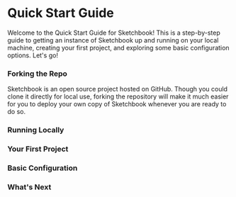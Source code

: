 # Quick Start Guide

Welcome to the Quick Start Guide for Sketchbook! This is a step-by-step guide to getting an instance of Sketchbook up and running on your local machine, creating your first project, and exploring some basic configuration options. Let's go!

### Forking the Repo

Sketchbook is an open source project hosted on GitHub. Though you could clone it directly for local use, forking the repository will make it much easier for you to deploy your own copy of Sketchbook whenever you are ready to do so.

### Running Locally

### Your First Project

### Basic Configuration

### What's Next
